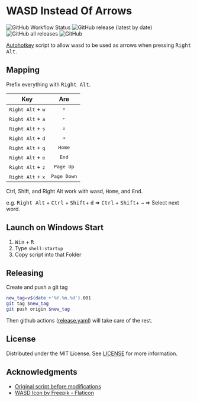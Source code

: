 # WASD Instead Of Arrows

![GitHub Workflow Status](https://img.shields.io/github/actions/workflow/status/MohamedSaidSallam/wasd_instead_of_arrows/release)
![GitHub release (latest by date)](https://img.shields.io/github/v/release/MohamedSaidSallam/wasd_instead_of_arrows)
![GitHub all releases](https://img.shields.io/github/downloads/MohamedSaidSallam/wasd_instead_of_arrows/total)
![GitHub](https://img.shields.io/github/license/MohamedSaidSallam/wasd_instead_of_arrows)

[Autohotkey](https://www.autohotkey.com/) script to allow wasd to be used as arrows when pressing <kbd>Right Alt</kbd>.

## Mapping

Prefix everything with <kbd>Right Alt</kbd>.

|                 Key                 |         Are          |
| :---------------------------------: | :------------------: |
| <kbd>Right Alt</kbd> + <kbd>w</kbd> | <kbd>    ↑    </kbd> |
| <kbd>Right Alt</kbd> + <kbd>a</kbd> | <kbd>    ←    </kbd> |
| <kbd>Right Alt</kbd> + <kbd>s</kbd> | <kbd>    ↓    </kbd> |
| <kbd>Right Alt</kbd> + <kbd>d</kbd> | <kbd>    →    </kbd> |
| <kbd>Right Alt</kbd> + <kbd>q</kbd> | <kbd>  Home   </kbd> |
| <kbd>Right Alt</kbd> + <kbd>e</kbd> | <kbd>   End   </kbd> |
| <kbd>Right Alt</kbd> + <kbd>z</kbd> | <kbd> Page Up </kbd> |
| <kbd>Right Alt</kbd> + <kbd>x</kbd> | <kbd>Page Down</kbd> |

Ctrl, Shift, and Right Alt work with wasd, <kbd>Home</kbd>, and <kbd> End</kbd>.

e.g. <kbd>Right Alt</kbd> + <kbd>Ctrl</kbd> + <kbd>Shift</kbd>+ <kbd>d</kbd> => <kbd>Ctrl</kbd> + <kbd>Shift</kbd>+ <kbd>→</kbd> => Select next word.

## Launch on Windows Start

1. <kbd>Win</kbd> + <kbd>R</kbd>
2. Type `shell:startup`
3. Copy script into that Folder

## Releasing

Create and push a git tag

```bash
new_tag=v$(date +'%Y.%m.%d').001
git tag $new_tag
git push origin $new_tag
```

Then github actions ([release.yaml](.github/workflows/release.yaml)) will take care of the rest.


## License

Distributed under the MIT License. See [LICENSE](LICENSE) for more information.

## Acknowledgments

* [Original script before modifications](https://stackoverflow.com/questions/45509922/is-there-a-faster-alternative-to-using-the-arrow-keys)
* [WASD Icon by Freepik - Flaticon](https://www.flaticon.com/free-icon/keyboard-button_7310364?term=wasd&page=1&position=3&origin=tag&related_id=7310364)